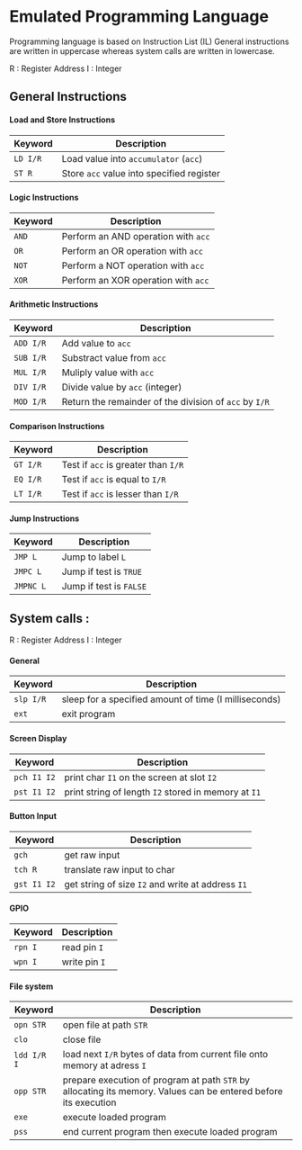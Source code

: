 # Emulated Programming Language

Programming language is based on Instruction List (IL)
General instructions are written in uppercase whereas system calls are written in lowercase.

R : Register Address
I : Integer

## General Instructions


#### Load and Store Instructions

|Keyword | Description |
|--------|-------------|
|`LD I/R`| Load value into `accumulator` (`acc`)
|`ST R`  | Store `acc` value into specified register

#### Logic Instructions

|Keyword | Description |
|--------|-------------|
|`AND`| Perform an AND operation with `acc`
|`OR`| Perform an OR operation with `acc`
|`NOT`| Perform a NOT operation with `acc`
|`XOR`| Perform an XOR operation with `acc`

#### Arithmetic Instructions

|Keyword | Description |
|--------|-------------|
|`ADD I/R`| Add value to `acc`
|`SUB I/R`| Substract value from `acc`
|`MUL I/R`| Muliply value with `acc`
|`DIV I/R`| Divide value by `acc` (integer)
|`MOD I/R`| Return the remainder of the division of `acc` by `I/R`

#### Comparison Instructions

|Keyword | Description |
|--------|-------------|
|`GT I/R`| Test if `acc` is greater than `I/R`
|`EQ I/R`| Test if `acc` is equal to `I/R`
|`LT I/R`| Test if `acc` is lesser than `I/R`

#### Jump Instructions

|Keyword | Description |
|--------|-------------|
|`JMP L` | Jump to label `L`
|`JMPC L`| Jump if test is `TRUE` 
|`JMPNC L`| Jump if test is `FALSE`

## System calls :

R : Register Address
I : Integer

#### General

|Keyword  |Description |
|---------|------------|
|`slp I/R`  |sleep for a specified amount of time (I milliseconds)
|`ext`		|exit program

#### Screen Display

|Keyword  |Description |
|---------|------------|
|`pch I1 I2`|print char `I1` on the screen at slot `I2`
|`pst I1 I2`|print string of length `I2` stored in memory at `I1` 

#### Button Input

|Keyword  |Description |
|---------|------------|
|`gch`		|get raw input
|`tch R`	|translate raw input to char
|`gst I1 I2`		|get string of size `I2` and write at address `I1`

#### GPIO

|Keyword  |Description |
|---------|------------|
|`rpn I`	|read pin `I`
|`wpn I`  |write pin `I`

#### File system

|Keyword  |Description |
|---------|------------|
|`opn STR`|open file at path `STR`
|`clo`		|close file 
|`ldd I/R I`|load next `I/R` bytes of data from current file onto memory at adress `I`
|`opp STR`|prepare execution of program at path `STR` by allocating its memory. Values can be entered before its execution
|`exe`    |execute loaded program
|`pss`    |end current program then execute loaded program